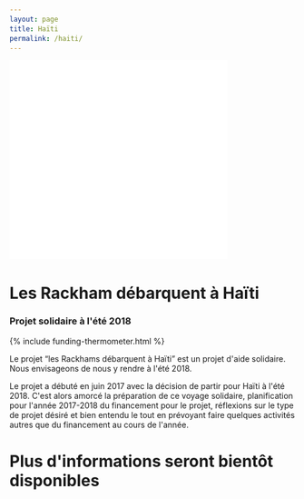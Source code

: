 ```yaml
---
layout: page
title: Haïti
permalink: /haiti/
---
```


<div class="project-container">
    <img src="/img/logo-haiti.png" alt="Logo Haïti"/>
    <div class="project-text">
        <h1>Les Rackham débarquent à Haïti</h1>
        <h3>Projet solidaire à l'été 2018</h3>
        {% include funding-thermometer.html %}
    </div>
</div>

<div class="spacer-25"></div>

Le projet “les Rackhams débarquent à Haïti” est un projet d'aide solidaire. Nous envisageons de nous y rendre à l'été 2018.

Le projet a débuté en juin 2017 avec la décision de partir pour Haïti à l'été 2018. C'est alors amorcé la préparation de ce voyage solidaire, planification pour l'année 2017-2018 du financement pour le projet, réflexions sur le type de projet désiré et bien entendu le tout en prévoyant faire quelques activités autres que du financement au cours de l'année.

# Plus d'informations seront bientôt disponibles

